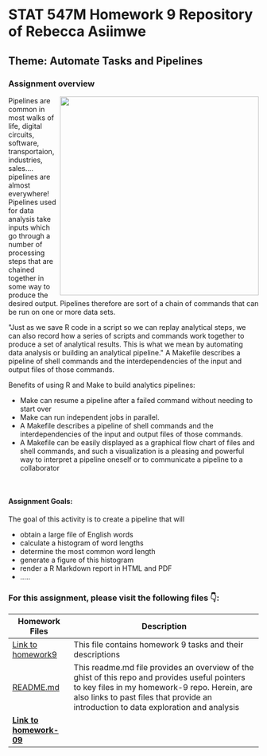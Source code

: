 # STAT 547M Homework 9 Repository of Rebecca Asiimwe 

## Theme: Automate Tasks and Pipelines

### Assignment overview
[<img align ="right" src="https://github.com/STAT545-UBC-students/hw09-rasiimwe/blob/master/plugins/pipelines.png" width="400" height="400"/>](https://github.com/STAT545-UBC-students/hw09-rasiimwe/blob/master/plugins/pipelines.png)

Pipelines are common in most walks of life, digital circuits, software, transportaion, industries, sales.... pipelines are almost everywhere! Pipelines used for data analysis take inputs which go through a number of processing steps that are chained together in some way to produce the desired output. Pipelines therefore are sort of a chain of commands that can be run on one or more data sets. 

"Just as we save R code in a script so we can replay analytical steps, we can also record how a series of scripts and commands work together to produce a set of analytical results. This is what we mean by automating data analysis or building an analytical pipeline." A Makefile describes a pipeline of shell commands and the interdependencies of the input and output files of those commands.

Benefits of using R and Make to build analytics pipelines:

* Make can resume a pipeline after a failed command without needing to start over
* Make can run independent jobs in parallel. 
* A Makefile describes a pipeline of shell commands and the interdependencies of the input and output files of those commands. 
* A Makefile can be easily displayed as a graphical flow chart of files and shell commands, and such a visualization is a pleasing and powerful way to interpret a pipeline oneself or to communicate a pipeline to a collaborator


&nbsp;


#### Assignment Goals:

The goal of this activity is to create a pipeline that will

* obtain a large file of English words
* calculate a histogram of word lengths
* determine the most common word length
* generate a figure of this histogram
* render a R Markdown report in HTML and PDF
* .....


### For this assignment, please visit the following files :point_down::

|   **Homework Files**   | **Description** |
|----------------|------------|
|[Link to homework9](http://stat545.com/Classroom/assignments/hw09/hw09.html)|This file contains homework 9 tasks and their descriptions|
|[README.md](https://github.com/STAT545-UBC-students/hw09-rasiimwe/blob/master/README.md)|This readme.md file provides an overview of the ghist of this repo and provides useful pointers to key files in my homework-9 repo. Herein, are also links to past files that provide an introduction to data exploration and analysis |
|**[Link to homework-09]()**||


